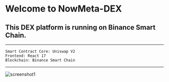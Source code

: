 # Welcome to NowMeta-DEX
## This DEX platform is running on Binance Smart Chain.
*************************************************************
```
Smart Contract Core: Uniswap V2
Frontend: React 17
Blockchain: Binance Smart Chain
```
*************************************************************

![screenshot1](./public/screenshot.png)